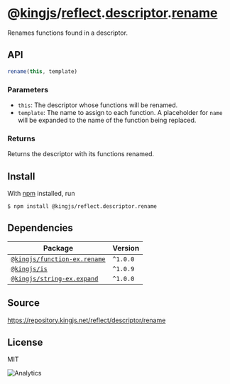 # @[kingjs][@kingjs]/[reflect][ns0].[descriptor][ns1].[rename][ns2]
Renames functions found in a descriptor.

## API
```ts
rename(this, template)
```

### Parameters
- `this`: The descriptor whose functions will be renamed.
- `template`: The name to assign to each function. A  placeholder for `name` will be expanded to the name of  the function being replaced.
### Returns
Returns the descriptor with its functions renamed.


## Install
With [npm](https://npmjs.org/) installed, run
```
$ npm install @kingjs/reflect.descriptor.rename
```
## Dependencies
|Package|Version|
|---|---|
|[`@kingjs/function-ex.rename`](https://www.npmjs.com/package/@kingjs/function-ex.rename)|`^1.0.0`|
|[`@kingjs/is`](https://www.npmjs.com/package/@kingjs/is)|`^1.0.9`|
|[`@kingjs/string-ex.expand`](https://www.npmjs.com/package/@kingjs/string-ex.expand)|`^1.0.0`|
## Source
https://repository.kingjs.net/reflect/descriptor/rename
## License
MIT

![Analytics](https://analytics.kingjs.net/reflect/descriptor/rename)

[@kingjs]: https://www.npmjs.com/package/kingjs
[ns0]: https://www.npmjs.com/package/@kingjs/reflect
[ns1]: https://www.npmjs.com/package/@kingjs/reflect.descriptor
[ns2]: https://www.npmjs.com/package/@kingjs/reflect.descriptor.rename
